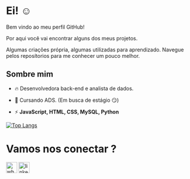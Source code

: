 <h1 align="left">Ei! ☺️</h1>


Bem vindo ao meu perfil GitHub!

Por aqui você vai encontrar alguns dos meus projetos.

Algumas criações própria, algumas utilizadas para aprendizado.
Navegue pelos reposítorios para me conhecer um pouco melhor. 

## Sombre mim

- 🔥 Desenvolvedora back-end e analista de dados.

- 🔭 Cursando ADS. (Em busca de estágio 😏) 

- ⚡ **JavaScript, HTML, CSS, MySQL, Python**


[![Top Langs](https://github-readme-stats.vercel.app/api/top-langs/?username=manuferreira2&&layout=compact&langs_count=8&theme=blueberry)](https://github.com/anuraghazra/github-readme-stats)

<h1 align="left">Vamos nos conectar ?</h1>

[<img src='https://img.shields.io/badge/WhatsApp-25D366?style=for-the-badge&logo=whatsapp&logoColor=white' alt='whatsapp' height='30'>](https://wa.me/553191105365) [<img src='https://img.shields.io/badge/LinkedIn-0077B5?style=for-the-badge&logo=linkedin&logoColor=white' alt='linkedin' height='30'>]([https://wa.me/553191105365](https://www.linkedin.com/in/emanuelle-ferreira-936218243/))




